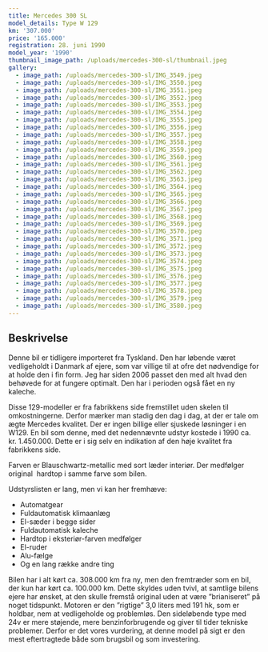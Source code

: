 ```yaml
---
title: Mercedes 300 SL
model_details: Type W 129
km: '307.000'
price: '165.000'
registration: 28. juni 1990
model_year: '1990'
thumbnail_image_path: /uploads/mercedes-300-sl/thumbnail.jpeg
gallery:
  - image_path: /uploads/mercedes-300-sl/IMG_3549.jpeg
  - image_path: /uploads/mercedes-300-sl/IMG_3550.jpeg
  - image_path: /uploads/mercedes-300-sl/IMG_3551.jpeg
  - image_path: /uploads/mercedes-300-sl/IMG_3552.jpeg
  - image_path: /uploads/mercedes-300-sl/IMG_3553.jpeg
  - image_path: /uploads/mercedes-300-sl/IMG_3554.jpeg
  - image_path: /uploads/mercedes-300-sl/IMG_3555.jpeg
  - image_path: /uploads/mercedes-300-sl/IMG_3556.jpeg
  - image_path: /uploads/mercedes-300-sl/IMG_3557.jpeg
  - image_path: /uploads/mercedes-300-sl/IMG_3558.jpeg
  - image_path: /uploads/mercedes-300-sl/IMG_3559.jpeg
  - image_path: /uploads/mercedes-300-sl/IMG_3560.jpeg
  - image_path: /uploads/mercedes-300-sl/IMG_3561.jpeg
  - image_path: /uploads/mercedes-300-sl/IMG_3562.jpeg
  - image_path: /uploads/mercedes-300-sl/IMG_3563.jpeg
  - image_path: /uploads/mercedes-300-sl/IMG_3564.jpeg
  - image_path: /uploads/mercedes-300-sl/IMG_3565.jpeg
  - image_path: /uploads/mercedes-300-sl/IMG_3566.jpeg
  - image_path: /uploads/mercedes-300-sl/IMG_3567.jpeg
  - image_path: /uploads/mercedes-300-sl/IMG_3568.jpeg
  - image_path: /uploads/mercedes-300-sl/IMG_3569.jpeg
  - image_path: /uploads/mercedes-300-sl/IMG_3570.jpeg
  - image_path: /uploads/mercedes-300-sl/IMG_3571.jpeg
  - image_path: /uploads/mercedes-300-sl/IMG_3572.jpeg
  - image_path: /uploads/mercedes-300-sl/IMG_3573.jpeg
  - image_path: /uploads/mercedes-300-sl/IMG_3574.jpeg
  - image_path: /uploads/mercedes-300-sl/IMG_3575.jpeg
  - image_path: /uploads/mercedes-300-sl/IMG_3576.jpeg
  - image_path: /uploads/mercedes-300-sl/IMG_3577.jpeg
  - image_path: /uploads/mercedes-300-sl/IMG_3578.jpeg
  - image_path: /uploads/mercedes-300-sl/IMG_3579.jpeg
  - image_path: /uploads/mercedes-300-sl/IMG_3580.jpeg
---
```


## Beskrivelse

Denne bil er tidligere importeret fra Tyskland. Den har l&oslash;bende v&aelig;ret vedligeholdt i Danmark af ejere, som var villige til at ofre det n&oslash;dvendige for at holde den i fin form. Jeg har siden 2006 passet den med alt hvad den beh&oslash;vede for at fungere optimalt. Den har i perioden ogs&aring; f&aring;et en ny kaleche.

Disse 129-modeller er fra fabrikkens side fremstillet uden skelen til omkostningerne. Derfor m&aelig;rker man stadig den dag i dag, at der er tale om &aelig;gte Mercedes kvalitet. Der er ingen billige eller sjuskede l&oslash;sninger i en W129. En bil som denne, med det nedenn&aelig;vnte udstyr kostede i 1990 ca. kr. 1.450.000. Dette er i sig selv en indikation af den h&oslash;je kvalitet fra fabrikkens side.

Farven er Blauschwartz-metallic med sort l&aelig;der interi&oslash;r. Der medf&oslash;lger original&nbsp; hardtop i samme farve som bilen.

Udstyrslisten er lang, men vi kan her fremh&aelig;ve:

* Automatgear
* Fuldautomatisk klimaanl&aelig;g
* El-s&aelig;der i begge sider
* Fuldautomatisk kaleche
* Hardtop i eksteri&oslash;r-farven medf&oslash;lger
* El-ruder
* Alu-f&aelig;lge
* Og en lang r&aelig;kke andre ting

Bilen har i alt k&oslash;rt ca. 308.000 km fra ny, men den fremtr&aelig;der som en bil, der kun har k&oslash;rt ca. 100.000 km. Dette skyldes uden tvivl, at samtlige bilens ejere har &oslash;nsket, at den skulle fremst&aring; original uden at v&aelig;re ”brianiseret” p&aring; noget tidspunkt. Motoren er den ”rigtige” 3,0 liters med 191 hk, som er holdbar, nem at vedligeholde og probleml&oslash;s. Den sidel&oslash;bende type med 24v er mere st&oslash;jende, mere benzinforbrugende og giver til tider tekniske problemer. Derfor er det vores vurdering, at denne model p&aring; sigt er den mest eftertragtede b&aring;de som brugsbil og som investering.
